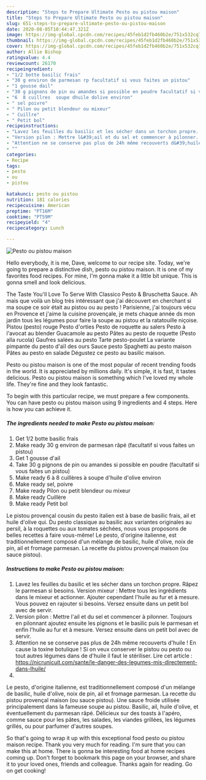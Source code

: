 ```yaml
---
description: "Steps to Prepare Ultimate Pesto ou pistou maison"
title: "Steps to Prepare Ultimate Pesto ou pistou maison"
slug: 651-steps-to-prepare-ultimate-pesto-ou-pistou-maison
date: 2020-08-05T10:44:47.321Z
image: https://img-global.cpcdn.com/recipes/45feb1d2fb460b2e/751x532cq70/pesto-ou-pistou-maison-photo-principale-de-la-recette.jpg
thumbnail: https://img-global.cpcdn.com/recipes/45feb1d2fb460b2e/751x532cq70/pesto-ou-pistou-maison-photo-principale-de-la-recette.jpg
cover: https://img-global.cpcdn.com/recipes/45feb1d2fb460b2e/751x532cq70/pesto-ou-pistou-maison-photo-principale-de-la-recette.jpg
author: Allie Bishop
ratingvalue: 4.4
reviewcount: 26170
recipeingredient:
- "1/2 botte basilic frais"
- "30 g environ de parmesan rp facultatif si vous faites un pistou"
- "1 gousse dail"
- "30 g pignons de pin ou amandes si possible en poudre facultatif si vous faites un pistou"
- "6  8 cuillres  soupe dhuile dolive environ"
- " sel poivre"
- " Pilon ou petit blendeur ou mixeur"
- " Cuillre"
- " Petit bol"
recipeinstructions:
- "Lavez les feuilles du basilic et les sécher dans un torchon propre. Râpez le parmesan si besoins. Version mixeur : Mettre tous les ingrédients dans le mixeur et actionner. Ajouter cependant l&#39;huile au fur et à mesure. Vous pouvez en rajouter si besoins. Versez ensuite dans un petit bol avec de servir."
- "Version pilon : Mettre l&#39;ail et du sel et commencer à pilonner. Toujours en pilonnant ajoutez ensuite les pignons et le basilic puis le parmesan et enfin l&#39;huile au fur et à mesure. Versez ensuite dans un petit bol avec de servir."
- "Attention ne se conserve pas plus de 24h même recouverts d&#39;huile ! En cause la toxine botulique ! Si on veux conserver le pistou ou pesto ou tout autres légumes dans de d&#39;huile il faut le stériliser. Lire cet article : https://nicrunicuit.com/sante/le-danger-des-legumes-mis-directement-dans-lhuile/"
- ""
categories:
- Recipe
tags:
- pesto
- ou
- pistou

katakunci: pesto ou pistou 
nutrition: 181 calories
recipecuisine: American
preptime: "PT16M"
cooktime: "PT59M"
recipeyield: "4"
recipecategory: Lunch

---
```



![Pesto ou pistou maison](https://img-global.cpcdn.com/recipes/45feb1d2fb460b2e/751x532cq70/pesto-ou-pistou-maison-photo-principale-de-la-recette.jpg)

Hello everybody, it is me, Dave, welcome to our recipe site. Today, we're going to prepare a distinctive dish, pesto ou pistou maison. It is one of my favorites food recipes. For mine, I'm gonna make it a little bit unique. This is gonna smell and look delicious.

The Taste You&#39;ll Love To Serve With Classico Pesto &amp; Bruschetta Sauce. Ah mais que voilà un blog très intéressant que j&#39;ai découvert en cherchant si ma soupe ce soir était au pistou ou au pesto ! Parisienne, j&#39;ai toujours vécu en Provence et j&#39;aime la cuisine provençale, je mets chaque année ds mon jardin tous les légumes pour faire la soupe au pistou et la ratatouille niçoise. Pistou (pesto) rouge Pesto d&#39;orties Pesto de roquette au salers Pesto à l&#39;avocat au blender Guacamole au pesto Pâtes au pesto de roquette (Pesto alla rucola) Gaufres salées au pesto Tarte pesto-poulet La variante pimpante du pesto d&#39;aïl des ours Sauce pesto Spaghetti au pesto maison Pâtes au pesto en salade Dégustez ce pesto au basilic maison.

Pesto ou pistou maison is one of the most popular of recent trending foods in the world. It is appreciated by millions daily. It's simple, it is fast, it tastes delicious. Pesto ou pistou maison is something which I've loved my whole life. They're fine and they look fantastic.


To begin with this particular recipe, we must prepare a few components. You can have pesto ou pistou maison using 9 ingredients and 4 steps. Here is how you can achieve it.

<!--inarticleads1-->

##### The ingredients needed to make Pesto ou pistou maison:

1. Get 1/2 botte basilic frais
1. Make ready 30 g environ de parmesan râpé (facultatif si vous faites un pistou)
1. Get 1 gousse d&#39;ail
1. Take 30 g pignons de pin ou amandes si possible en poudre (facultatif si vous faites un pistou)
1. Make ready 6 à 8 cuillères à soupe d&#39;huile d&#39;olive environ
1. Make ready  sel, poivre
1. Make ready  Pilon ou petit blendeur ou mixeur
1. Make ready  Cuillère
1. Make ready  Petit bol


Le pistou provençal cousin du pesto italien est à base de basilic frais, ail et huile d&#39;olive qui. Du pesto classique au basilic aux variantes originales au persil, à la roquettes ou aux tomates séchées, nous vous proposons de belles recettes à faire vous-même! Le pesto, d&#39;origine italienne, est traditionnellement composé d&#39;un mélange de basilic, huile d&#39;olive, noix de pin, ail et fromage parmesan. La recette du pistou provençal maison (ou sauce pistou). 

<!--inarticleads2-->

##### Instructions to make Pesto ou pistou maison:

1. Lavez les feuilles du basilic et les sécher dans un torchon propre. Râpez le parmesan si besoins. Version mixeur : Mettre tous les ingrédients dans le mixeur et actionner. Ajouter cependant l&#39;huile au fur et à mesure. Vous pouvez en rajouter si besoins. Versez ensuite dans un petit bol avec de servir.
1. Version pilon : Mettre l&#39;ail et du sel et commencer à pilonner. Toujours en pilonnant ajoutez ensuite les pignons et le basilic puis le parmesan et enfin l&#39;huile au fur et à mesure. Versez ensuite dans un petit bol avec de servir.
1. Attention ne se conserve pas plus de 24h même recouverts d&#39;huile ! En cause la toxine botulique ! Si on veux conserver le pistou ou pesto ou tout autres légumes dans de d&#39;huile il faut le stériliser. Lire cet article : https://nicrunicuit.com/sante/le-danger-des-legumes-mis-directement-dans-lhuile/
1. 


Le pesto, d&#39;origine italienne, est traditionnellement composé d&#39;un mélange de basilic, huile d&#39;olive, noix de pin, ail et fromage parmesan. La recette du pistou provençal maison (ou sauce pistou). Une sauce froide utilisée principalement dans la fameuse soupe au pistou. Basilic, ail, huile d&#39;olive, et éventuellement du parmesan râpé. Délicieux sur des toasts à l&#39;apéro, comme sauce pour les pâtes, les salades, les viandes grillées, les légumes grillés, ou pour parfumer d&#39;autres soupes. 

So that's going to wrap it up with this exceptional food pesto ou pistou maison recipe. Thank you very much for reading. I'm sure that you can make this at home. There is gonna be interesting food at home recipes coming up. Don't forget to bookmark this page on your browser, and share it to your loved ones, friends and colleague. Thanks again for reading. Go on get cooking!
